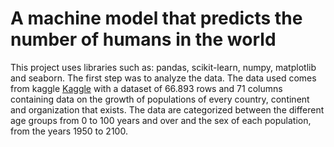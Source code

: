 # A machine model that predicts the number of humans in the world
This project uses libraries such as: pandas, scikit-learn, numpy, matplotlib and seaborn.
The first step was to analyze the data. The data used comes from kaggle [Kaggle](https://www.kaggle.com/ahmethoso/wpp-population-by-age-and-sex) 
with a dataset of 66.893 rows and 71 columns containing data on the growth of populations of every country, continent and organization that exists. 
The data are categorized between the different age groups from 0 to 100 years and over and the sex of each population, from the years 1950 to 2100.
